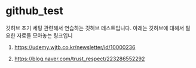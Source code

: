 # github_test
깃허브 초기 세팅 관련해서 연습하는 깃허브 테스트입니다.
아래는 깃허브에 대해서 필요한 자료들 모아놓는 링크입니

1. https://udemy.wjtb.co.kr/newsletter/id/10000236

2. https://blog.naver.com/trust_respect/223286552292
